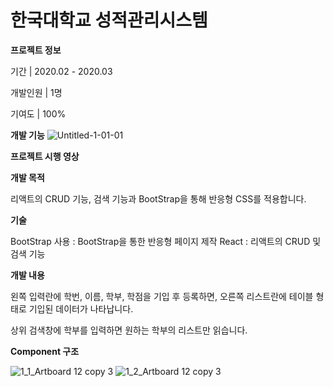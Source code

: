 # 한국대학교 성적관리시스템

**프로젝트 정보**

기간 | 2020.02 - 2020.03

개발인원 | 1명

기여도 | 100%

**개발 기능**
![Untitled-1-01-01](https://user-images.githubusercontent.com/56074618/82452082-c4eac880-9ae9-11ea-9273-c73802e15255.jpg)


**프로젝트 시행 영상**


**개발 목적**

리액트의 CRUD 기능, 검색 기능과 BootStrap을 통해 반응형 CSS를 적용합니다.



**기술**

BootStrap 사용 : BootStrap을 통한 반응형 페이지 제작
React : 리액트의 CRUD 및 검색 기능



**개발 내용**

왼쪽 입력란에 학번, 이름, 학부, 학점을 기입 후 등록하면, 오른쪽 리스트란에 테이블 형태로 기입된 데이터가 나타납니다.

상위 검색창에 학부를 입력하면 원하는 학부의 리스트만 읽습니다.



**Component 구조**

![1_1_Artboard 12 copy 3](https://user-images.githubusercontent.com/56074618/81714465-0d830000-94b2-11ea-999e-1c1c09534126.jpg)
![1_2_Artboard 12 copy 3](https://user-images.githubusercontent.com/56074618/81714469-0eb42d00-94b2-11ea-86c7-0e6ff2081048.jpg)
